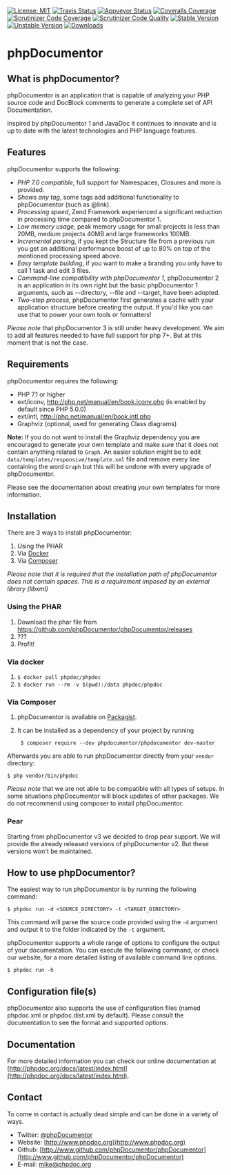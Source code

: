 [![License: MIT](https://img.shields.io/badge/License-MIT-yellow.svg)](https://opensource.org/licenses/MIT)
[![Travis Status](https://img.shields.io/travis/phpDocumentor/phpDocumentor.svg?label=Linux)](https://travis-ci.org/phpDocumentor/phpDocumentor)
[![Appveyor Status](https://img.shields.io/appveyor/ci/phpDocumentor/phpDocumentor.svg?label=Windows)](https://ci.appveyor.com/project/phpDocumentor/phpDocumentor/branch/master)
[![Coveralls Coverage](https://img.shields.io/coveralls/github/phpDocumentor/phpDocumentor.svg)](https://coveralls.io/github/phpDocumentor/phpDocumentor?branch=master)
[![Scrutinizer Code Coverage](https://img.shields.io/scrutinizer/coverage/g/phpDocumentor/phpDocumentor.svg)](https://scrutinizer-ci.com/g/phpDocumentor/phpDocumentor/?branch=master)
[![Scrutinizer Code Quality](https://img.shields.io/scrutinizer/g/phpDocumentor/phpDocumentor.svg)](https://scrutinizer-ci.com/g/phpDocumentor/phpDocumentor/?branch=master)
[![Stable Version](https://img.shields.io/packagist/v/phpDocumentor/phpDocumentor.svg)](https://packagist.org/packages/phpDocumentor/phpDocumentor)
[![Unstable Version](https://img.shields.io/packagist/vpre/phpDocumentor/phpDocumentor.svg)](https://packagist.org/packages/phpDocumentor/phpDocumentor)
[![Downloads](https://img.shields.io/packagist/dm/phpDocumentor/phpDocumentor.svg)](https://packagist.org/packages/phpDocumentor/phpDocumentor)


phpDocumentor
======

What is phpDocumentor?
----------------

phpDocumentor is an application that is capable of analyzing your PHP source code and
DocBlock comments to generate a complete set of API Documentation.

Inspired by phpDocumentor 1 and JavaDoc it continues to innovate and is up to date
with the latest technologies and PHP language features.

Features
--------

phpDocumentor supports the following:

* *PHP 7.0 compatible*, full support for Namespaces, Closures and more is provided.
* *Shows any tag*, some tags add additional functionality to phpDocumentor (such as @link).
* *Processing speed*, Zend Framework experienced a significant reduction in processing time compared to phpDocumentor 1.
* *Low memory usage*, peak memory usage for small projects is less than 20MB, medium projects 40MB and large frameworks 100MB.
* *Incremental parsing*, if you kept the Structure file from a previous run you get an additional performance boost of up
  to 80% on top of the mentioned processing speed above.
* *Easy template building*, if you want to make a branding you only have to call 1 task and edit 3 files.
* *Command-line compatibility with phpDocumentor 1*, phpDocumentor 2 is an application in its own right but the
  basic phpDocumentor 1 arguments, such as --directory, --file and --target, have been adopted.
* *Two-step process*, phpDocumentor first generates a cache with your application structure before creating the output.
  If you'd like you can use that to power your own tools or formatters!

*Please note* that phpDocumentor 3 is still under heavy development. We aim to add all features needed to have full support
for php 7+. But at this moment that is not the case.

Requirements
------------

phpDocumentor requires the following:

* PHP 7.1 or higher
* ext/iconv, http://php.net/manual/en/book.iconv.php (is enabled by default since PHP 5.0.0)
* ext/intl, http://php.net/manual/en/book.intl.php
* Graphviz (optional, used for generating Class diagrams)

**Note:**
If you do not want to install the Graphviz dependency you are encouraged to generate your own template and make sure
that it does not contain anything related to `Graph`.
An easier solution might be to edit `data/templates/responsive/template.xml` file and remove every line
containing the word `Graph` but this will be undone with every upgrade of phpDocumentor.

Please see the documentation about creating your own templates for more information.

Installation
------------

There are 3 ways to install phpDocumentor:

1. Using the PHAR
2. Via [Docker](https://hub.docker.com/r/phpdoc/phpdoc/)
3. Via [Composer](https://getcomposer.org)

_*Please note* that it is required that the installation path of phpDocumentor does not
contain spaces. This is a requirement imposed by an external library (libxml)_

### Using the PHAR

1. Download the phar file from https://github.com/phpDocumentor/phpDocumentor/releases
2. ???
3. Profit!

### Via docker

1. `$ docker pull phpdoc/phpdoc`
2. `$ docker run --rm -v $(pwd):/data phpdoc/phpdoc`

### Via Composer

1. phpDocumentor is available on [Packagist](https://packagist.org/packages/phpDocumentor/phpDocumentor).
2. It can be installed as a dependency of your project by running

        $ composer require --dev phpdocumentor/phpdocumentor dev-master

Afterwards you are able to run phpDocumentor directly from your `vendor` directory:

    $ php vendor/bin/phpdoc

*Please note* that we are not able to be compatible with all types of setups. In
some situations phpDocumentor will block updates of other packages. We do not recommend
using composer to install phpDocumentor.

### Pear
Starting from phpDocumentor v3 we decided to drop pear support. We will provide the
already released versions of phpDocumentor v2. But these versions won't be maintained.

How to use phpDocumentor?
-------------------

The easiest way to run phpDocumentor is by running the following command:

    $ phpdoc run -d <SOURCE_DIRECTORY> -t <TARGET_DIRECTORY>

This command will parse the source code provided using the `-d` argument and
output it to the folder indicated by the `-t` argument.

phpDocumentor supports a whole range of options to configure the output of your documentation.
You can execute the following command, or check our website, for a more detailed listing of available command line options.

    $ phpdoc run -h

Configuration file(s)
---------------------

phpDocumentor also supports the use of configuration files (named phpdoc.xml or phpdoc.dist.xml by default).
Please consult the documentation to see the format and supported options.

Documentation
-------------

For more detailed information you can check our online documentation at [http://phpdoc.org/docs/latest/index.html](http://phpdoc.org/docs/latest/index.html).

Contact
-------

To come in contact is actually dead simple and can be done in a variety of ways.

* Twitter: [@phpDocumentor](http://twitter.com/phpDocumentor)
* Website: [http://www.phpdoc.org](http://www.phpdoc.org)
* Github:  [http://www.github.com/phpDocumentor/phpDocumentor](http://www.github.com/phpDocumentor/phpDocumentor)
* E-mail:  [mike@phpdoc.org](mailto:mike@phpdoc.org)
